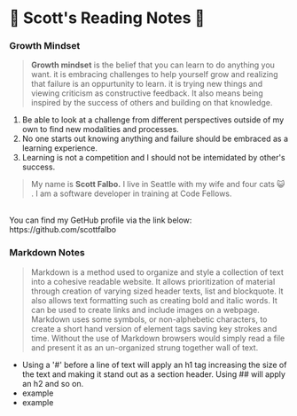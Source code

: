 # :herb: Scott's Reading Notes :herb:

### Growth Mindset

> **Growth mindset** is the belief that you can learn to do anything you want.  it is embracing challenges to help yourself grow and realizing that failure is an oppurtunity to learn.  it is trying new things and viewing criticism as constructive feedback.  It also means being inspired by the success of others and building on that knowledge.

1. Be able to look at a challenge from different perspectives outside of my own to find new modalities and processes.
2. No one starts out knowing anything and failure should be embraced as a learning experience.
3. Learning is not a competition and I should not be intemidated by other's success.

> My name is **Scott Falbo.**  I live in Seattle with my wife and four cats :smiley_cat: .  I am a software developer in training at Code Fellows.
<br />
You can find my GetHub profile via the link below:
<br />
https://github.com/scottfalbo

### Markdown Notes
> Markdown is a method used to organize and style a collection of text into a cohesive readable website.  It allows prioritization of material through creation of varying sized header texts, list and blockquote.  It also allows text formatting such as creating bold and italic words.  It can be used to create links and include images on a webpage.  Markdown uses some symbols, or non-alphebetic characters, to create a short hand version of element tags saving key strokes and time.  Without the use of Markdown browsers would simply read a file and present it as an un-organized strung together wall of text.
- Using a '#' before a line of text will apply an h1 tag increasing the size of the text and making it stand out as a section header. Using ## will apply an h2 and so on.
- example
- example
